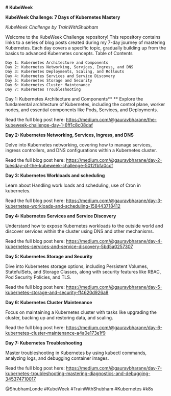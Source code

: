**# KubeWeek**

**KubeWeek Challenge: 7 Days of Kubernetes Mastery**

_KubeWeek Challenge by TrainWithShubham_

Welcome to the KubeWeek Challenge repository! This repository contains links to a series of blog posts created during my 7-day journey of mastering Kubernetes. Each day covers a specific topic, gradually building up from the basics to advanced Kubernetes concepts.
Table of Contents

    Day 1: Kubernetes Architecture and Components
    Day 2: Kubernetes Networking, Services, Ingress, and DNS
    Day 3: Kubernetes Deployments, Scaling, and Rollouts
    Day 4: Kubernetes Services and Service Discovery
    Day 5: Kubernetes Storage and Security
    Day 6: Kubernetes Cluster Maintenance
    Day 7: Kubernetes Troubleshooting


Day 1: Kubernetes Architecture and Components**
**
Explore the fundamental architecture of Kubernetes, including the control plane, worker nodes, and essential components like Pods, Services, and Deployments.

Read the full blog post here: https://medium.com/@gauravbharane/the-kubeweek-challenge-day-1-6ff1c8c08daf

**Day 2: Kubernetes Networking, Services, Ingress, and DNS**

Delve into Kubernetes networking, covering how to manage services, ingress controllers, and DNS configurations within a Kubernetes cluster.

Read the full blog post here: https://medium.com/@gauravbharane/day-2-tuesday-of-the-kubeweek-challenge-5012fbfa0ccf

**Day 3: Kubernetes Workloads and scheduling**

Learn about Handling work loads and scheduling, use of Cron in kubernetes.

Read the full blog post here: https://medium.com/@gauravbharane/day-3-kubernetes-workloads-and-scheduling-158443718412 

**Day 4: Kubernetes Services and Service Discovery**

Understand how to expose Kubernetes workloads to the outside world and discover services within the cluster using DNS and other mechanisms.

Read the full blog post here: https://medium.com/@gauravbharane/day-4-kubernetes-services-and-service-discovery-5bd5a0257307

**Day 5: Kubernetes Storage and Security**

Dive into Kubernetes storage options, including Persistent Volumes, StatefulSets, and Storage Classes, along with security features like RBAC, Pod Security Policies, and TLS.

Read the full blog post here: https://medium.com/@gauravbharane/day-5-kubernetes-storage-and-security-ff4620d926a8 

**Day 6: Kubernetes Cluster Maintenance**

Focus on maintaining a Kubernetes cluster with tasks like upgrading the cluster, backing up and restoring data, and scaling.

Read the full blog post here: https://medium.com/@gauravbharane/day-6-kubernetes-cluster-maintenance-a4a0e173e1f9 

**Day 7: Kubernetes Troubleshooting**

Master troubleshooting in Kubernetes by using kubectl commands, analyzing logs, and debugging container images.

Read the full blog post here: https://medium.com/@gauravbharane/day-7-kubernetes-troubleshooting-mastering-diagnostics-and-debugging-345374710017

@ShubhamLonde
#KubeWeek #TrainWithShubham #Kubernetes #k8s
